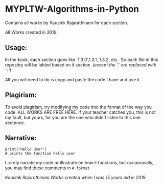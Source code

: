 # MYPLTW-Algorithms-in-Python
Contains all works by Kaushik Rajarathinam for each section.

All Works created in 2019.

## Usage:
In the book, each section goes like '1.3.0',1.3.1, 1.3.2, etc..
So each file in this repositry will be labled based on it section. _(except the '.' are replaced with '-')_

All you will need to do is copy and paste the code I have and use it.

## Plagirism:
To avoid plagirism, try modifying my code into the format of the way you code.
ALL WORKS ARE FREE HERE. If your teacher catches you, this is not my fault, but yours, for you are the one 
who didn't listen to this one sectence.

## Narrative:
```
print("Hello User")
# prints the function hello user
```
I rarely narrate my code or illustrate on how it functions, but occasionally, you may find these comments in ``# format``

_Kaushik Rajarathinam_
_Works created when I was 15 years old in 2019_
